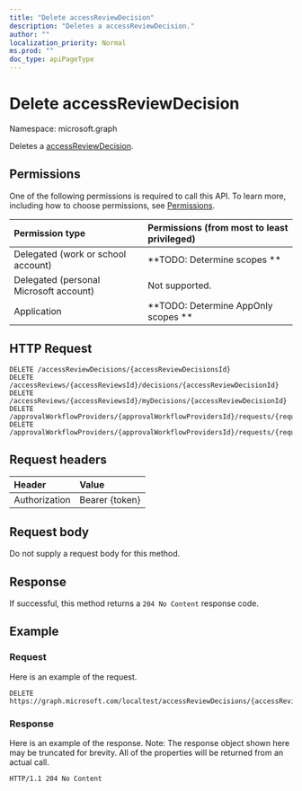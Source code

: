```yaml
---
title: "Delete accessReviewDecision"
description: "Deletes a accessReviewDecision."
author: ""
localization_priority: Normal
ms.prod: ""
doc_type: apiPageType
---
```


# Delete accessReviewDecision

Namespace: microsoft.graph

Deletes a [accessReviewDecision](../resources/accessreviewdecision.md).

## Permissions
One of the following permissions is required to call this API. To learn more, including how to choose permissions, see [Permissions](/concepts/permissions-reference.md).

|Permission type|Permissions (from most to least privileged)|
|:---|:---|
|Delegated (work or school account)|**TODO: Determine scopes **|
|Delegated (personal Microsoft account)|Not supported.|
|Application|**TODO: Determine AppOnly scopes **|

## HTTP Request
<!-- {
  "blockType": "ignored"
}
-->
``` http
DELETE /accessReviewDecisions/{accessReviewDecisionsId}
DELETE /accessReviews/{accessReviewsId}/decisions/{accessReviewDecisionId}
DELETE /accessReviews/{accessReviewsId}/myDecisions/{accessReviewDecisionId}
DELETE /approvalWorkflowProviders/{approvalWorkflowProvidersId}/requests/{requestId}/decisions/{accessReviewDecisionId}
DELETE /approvalWorkflowProviders/{approvalWorkflowProvidersId}/requests/{requestId}/myDecisions/{accessReviewDecisionId}
```

## Request headers
|Header|Value|
|:---|:---|
|Authorization|Bearer {token}|

## Request body
Do not supply a request body for this method.

## Response
If successful, this method returns a `204 No Content` response code.

## Example

### Request
Here is an example of the request.
<!-- {
  "blockType": "request",
  "name": "delete_accessreviewdecision"
}
-->
``` http
DELETE https://graph.microsoft.com/localtest/accessReviewDecisions/{accessReviewDecisionsId}
```

### Response
Here is an example of the response. Note: The response object shown here may be truncated for brevity. All of the properties will be returned from an actual call.
<!-- {
  "blockType": "response",
  "truncated": true
}
-->
``` http
HTTP/1.1 204 No Content
```

